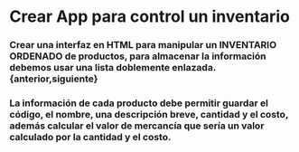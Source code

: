 # Crear App para control un inventario

### Crear una interfaz en HTML para manipular un INVENTARIO ORDENADO de productos, para almacenar la información debemos usar una lista doblemente enlazada. {anterior,siguiente}
### La información de cada producto debe permitir guardar el código, el nombre, una descripción breve, cantidad y el costo, además calcular el valor de mercancía que sería un valor calculado por la cantidad y el costo.

